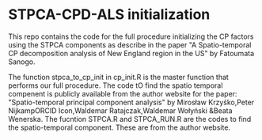 # STPCA-CPD-ALS initialization
This repo contains the code for the full procedure initializing the CP factors using the STPCA components as describe in the paper "A Spatio-temporal CP decomposition analysis of New England region in the US" by Fatoumata Sanogo.

The function stpca_to_cp_init in cp_init.R is the master function that performs our full procedure.
The code tO find the spatio temporal compenent is publicly available from the author website for the paper: "Spatio-temporal principal component analysis" by Mirosław Krzyśko,Peter NijkampORCID Icon,Waldemar Ratajczak,Waldemar Wołyński &Beata Wenerska.
The fucntion STPCA.R and STPCA_RUN.R are the codes to find the spatio-temporal component. These are from the author website.
